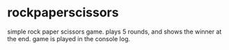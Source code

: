 # rockpaperscissors

simple rock paper scissors game. plays 5 rounds, and shows the winner at the end. game is played in the console log.
